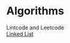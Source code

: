 # Algorithms
Lintcode and Leetcode  
[Linked List](https://github.com/ShacoYang/Algorithms/tree/master/src/LeetcodeNotes/Linked_list)
